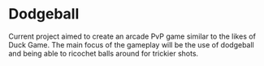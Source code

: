 # Dodgeball

Current project aimed to create an arcade PvP game similar to the likes of Duck Game. The main focus of the gameplay will be the use of dodgeball and being able to ricochet balls around for trickier shots.